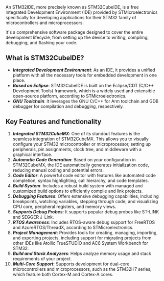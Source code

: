An STM32IDE, more precisely known as STM32CubeIDE, is a free Integrated Development Environment (IDE) provided by STMicroelectronics specifically for developing applications for their STM32 family of microcontrollers and microprocessors.

It's a comprehensive software package designed to cover the entire development lifecycle, from setting up the device to writing, compiling, debugging, and flashing your code.

## What is STM32CubeIDE?

* ***Integrated Development Environment***: As an IDE, it provides a unified platform with all the necessary tools for embedded development in one place.
* ***Based on Eclipse***: STM32CubeIDE is built on the Eclipse/CDT (C/C++ Development Tools) framework, which is a widely used and extensible open-source platform, according to STMicroelectronics.
* ***GNU Toolchain***: It leverages the GNU C/C++ for Arm toolchain and GDB debugger for compilation and debugging, respectively.

## Key Features and functionality

1. ***Integrated STM32CubeMX***: One of its standout features is the seamless integration of STM32CubeMX. This allows you to visually configure your STM32 microcontroller or microprocessor, setting up peripherals, pin assignments, clock tree, and middleware with a graphical interface.
2. ***Automatic Code Generation***: Based on your configuration in STM32CubeMX, the IDE automatically generates initialization code, reducing manual coding and potential errors.
3. ***Code Editor***: A powerful code editor with features like automated code completion, syntax highlighting, call hierarchy, and code templates.
4. ***Build System***: Includes a robust build system with managed and customized build options to efficiently compile and link projects.
5. ***Debugging Features***: Offers extensive debugging capabilities, including breakpoints, watching variables, stepping through code, and visualizing CPU core, peripheral registers, and memory views.
6. ***Supports Debug Probes***: It supports popular debug probes like ST-LINK and SEGGER J-Link.
7. ***RTOS Awareness***: Includes RTOS-aware debug support for FreeRTOS and AzureRTOS/ThreadX, according to STMicroelectronics.
8. ***Project Management***: Provides tools for creating, managing, importing, and exporting projects, including support for migrating projects from other IDEs like Atollic TrueSTUDIO and AC6 System Workbench for STM32.
9. ***Build and Stack Analyzers***: Helps analyze memory usage and stack requirements of your project.
10. ***Multi-Core Support***: Supports development for dual-core microcontrollers and microprocessors, such as the STM32H7 series, which feature both Cortex-M and Cortex-A cores.


